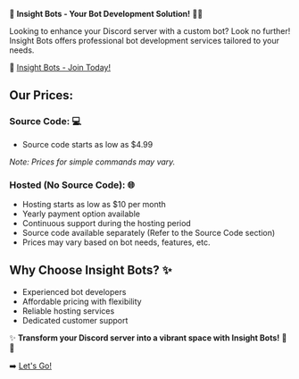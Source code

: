 🎉 **Insight Bots - Your Bot Development Solution!** 🤖💡

Looking to enhance your Discord server with a custom bot? Look no further! Insight Bots offers professional bot development services tailored to your needs.

🔗 [Insight Bots - Join Today!](https://dsc.gg/insight-bots)

## **Our Prices:**

### **Source Code:** 💻
- Source code starts as low as $4.99

*Note: Prices for simple commands may vary.*

### **Hosted (No Source Code):** 🌐
- Hosting starts as low as $10 per month
- Yearly payment option available
- Continuous support during the hosting period
- Source code available separately (Refer to the Source Code section)
- Prices may vary based on bot needs, features, etc.

## **Why Choose Insight Bots?** ✨
- Experienced bot developers
- Affordable pricing with flexibility
- Reliable hosting services
- Dedicated customer support

✨ **Transform your Discord server into a vibrant space with Insight Bots!** 💖🚀

➡️ [Let's Go!](https://dsc.gg/insight-bots)
